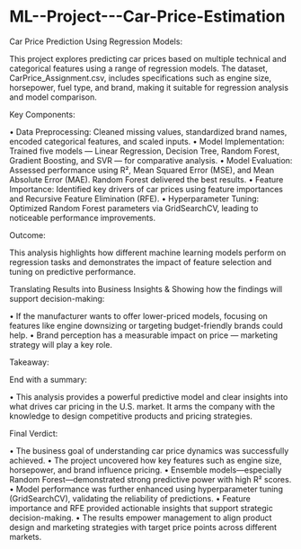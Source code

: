 # ML--Project---Car-Price-Estimation

Car Price Prediction Using Regression Models:

This project explores predicting car prices based on multiple technical and categorical features using a range of regression models. 
The dataset, CarPrice_Assignment.csv, includes specifications such as engine size, horsepower, fuel type, and brand, making it suitable for regression analysis and model comparison.


Key Components:

•	Data Preprocessing: Cleaned missing values, standardized brand names, encoded categorical features, and scaled inputs.
•	Model Implementation: Trained five models — Linear Regression, Decision Tree, Random Forest, Gradient Boosting, and SVR — for comparative analysis.
•	Model Evaluation: Assessed performance using R², Mean Squared Error (MSE), and Mean Absolute Error (MAE). Random Forest delivered the best results.
•	Feature Importance: Identified key drivers of car prices using feature importances and Recursive Feature Elimination (RFE).
•	Hyperparameter Tuning: Optimized Random Forest parameters via GridSearchCV, leading to noticeable performance improvements.


Outcome:

This analysis highlights how different machine learning models perform on regression tasks and demonstrates the impact of feature selection and tuning on predictive performance.


Translating  Results into Business Insights & Showing how the findings will support decision-making:

•	If the manufacturer wants to offer lower-priced models, focusing on features like engine downsizing or targeting budget-friendly brands could help.
•	Brand perception has a measurable impact on price — marketing strategy will play a key role.

Takeaway:

End with a summary:

•	This analysis provides a powerful predictive model and clear insights into what drives car pricing in the U.S. market. It arms the company with the knowledge to design competitive products and pricing strategies.


Final Verdict:

•	The business goal of understanding car price dynamics was successfully achieved.
•	The project uncovered how key features such as engine size, horsepower, and brand influence pricing.
•	Ensemble models—especially Random Forest—demonstrated strong predictive power with high R² scores.
•	Model performance was further enhanced using hyperparameter tuning (GridSearchCV), validating the reliability of predictions.
•	Feature importance and RFE provided actionable insights that support strategic decision-making.
•	The results empower management to align product design and marketing strategies with target price points across different markets.
